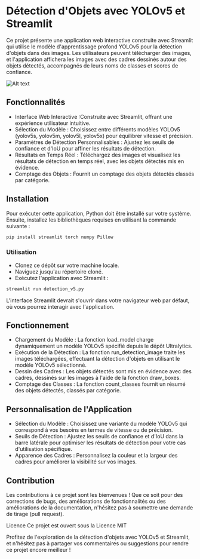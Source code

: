 # Détection d'Objets avec YOLOv5 et Streamlit
Ce projet présente une application web interactive construite avec Streamlit qui utilise le modèle d'apprentissage profond YOLOv5 pour la détection d'objets dans des images. Les utilisateurs peuvent télécharger des images, et l'application affichera les images avec des cadres dessinés autour des objets détectés, accompagnés de leurs noms de classes et scores de confiance.

![Alt text](stream.PNG "Texte alternatif")

## Fonctionnalités
* Interface Web Interactive :Construite avec Streamlit, offrant une expérience utilisateur intuitive.
* Sélection du Modèle : Choisissez entre différents modèles YOLOv5 (yolov5s, yolov5m, yolov5l, yolov5x) pour équilibrer vitesse et précision.
* Paramètres de Détection Personnalisables : Ajustez les seuils de confiance et d'IoU pour affiner les résultats de détection.
* Résultats en Temps Réel : Téléchargez des images et visualisez les résultats de détection en temps réel, avec les objets détectés mis en évidence.
* Comptage des Objets : Fournit un comptage des objets détectés classés par catégorie.
## Installation
Pour exécuter cette application, Python doit être installé sur votre système. Ensuite, installez les bibliothèques requises en utilisant la commande suivante :


```bash
pip install streamlit torch numpy Pillow
```


### Utilisation
* Clonez ce dépôt sur votre machine locale.
* Naviguez jusqu'au répertoire cloné.
* Exécutez l'application avec Streamlit :

```bash
streamlit run detection_v5.py
```

L'interface Streamlit devrait s'ouvrir dans votre navigateur web par défaut, où vous pourrez interagir avec l'application.
## Fonctionnement
* Chargement du Modèle : La fonction load_model charge dynamiquement un modèle YOLOv5 spécifié depuis le dépôt Ultralytics.
* Exécution de la Détection : La fonction run_detection_image traite les images téléchargées, effectuant la détection d'objets en utilisant le modèle YOLOv5 sélectionné.
* Dessin des Cadres : Les objets détectés sont mis en évidence avec des cadres, dessinés sur les images à l'aide de la fonction draw_boxes.
* Comptage des Classes : La fonction count_classes fournit un résumé des objets détectés, classés par catégorie.
##  Personnalisation de l'Application
* Sélection du Modèle : Choisissez une variante du modèle YOLOv5 qui correspond à vos besoins en termes de vitesse ou de précision.
* Seuils de Détection : Ajustez les seuils de confiance et d'IoU dans la barre latérale pour optimiser les résultats de détection pour votre cas d'utilisation spécifique.
* Apparence des Cadres : Personnalisez la couleur et la largeur des cadres pour améliorer la visibilité sur vos images.
## Contribution
Les contributions à ce projet sont les bienvenues ! Que ce soit pour des corrections de bugs, des améliorations de fonctionnalités ou des améliorations de la documentation, n'hésitez pas à soumettre une demande de tirage (pull request).

Licence
Ce projet est ouvert sous la Licence MIT

Profitez de l'exploration de la détection d'objets avec YOLOv5 et Streamlit, et n'hésitez pas à partager vos commentaires ou suggestions pour rendre ce projet encore meilleur !